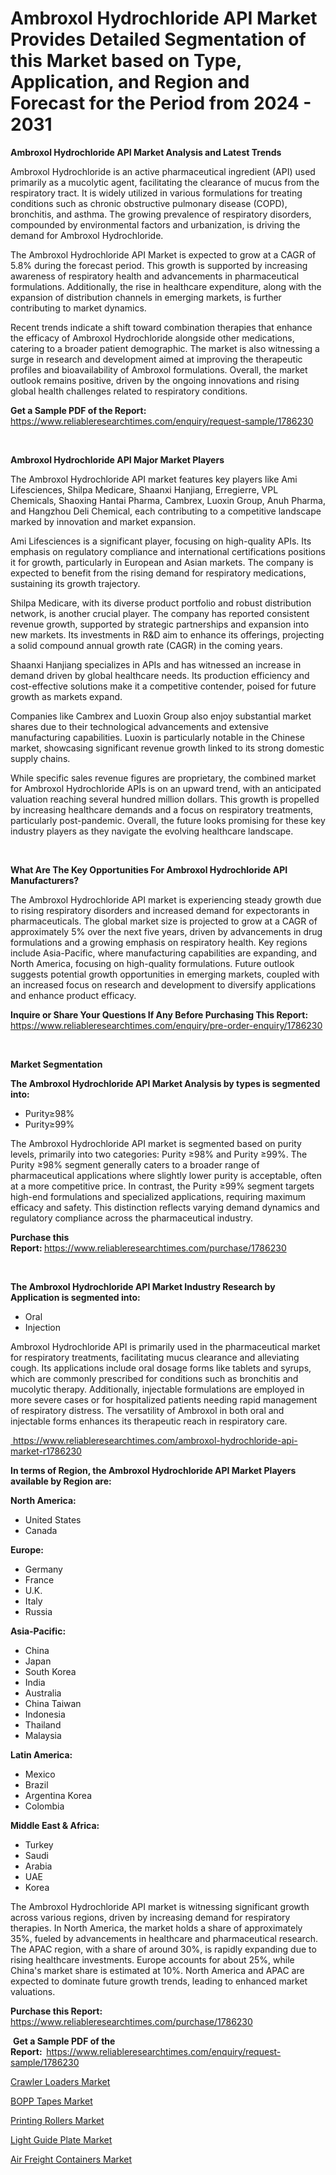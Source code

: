 <p><h1>Ambroxol Hydrochloride API Market Provides Detailed Segmentation of this Market based on Type, Application, and Region and Forecast for the Period from 2024 - 2031</h1></p><p><strong>Ambroxol Hydrochloride API Market Analysis and Latest Trends</strong></p>
<p><p>Ambroxol Hydrochloride is an active pharmaceutical ingredient (API) used primarily as a mucolytic agent, facilitating the clearance of mucus from the respiratory tract. It is widely utilized in various formulations for treating conditions such as chronic obstructive pulmonary disease (COPD), bronchitis, and asthma. The growing prevalence of respiratory disorders, compounded by environmental factors and urbanization, is driving the demand for Ambroxol Hydrochloride.</p><p>The Ambroxol Hydrochloride API Market is expected to grow at a CAGR of 5.8% during the forecast period. This growth is supported by increasing awareness of respiratory health and advancements in pharmaceutical formulations. Additionally, the rise in healthcare expenditure, along with the expansion of distribution channels in emerging markets, is further contributing to market dynamics. </p><p>Recent trends indicate a shift toward combination therapies that enhance the efficacy of Ambroxol Hydrochloride alongside other medications, catering to a broader patient demographic. The market is also witnessing a surge in research and development aimed at improving the therapeutic profiles and bioavailability of Ambroxol formulations. Overall, the market outlook remains positive, driven by the ongoing innovations and rising global health challenges related to respiratory conditions.</p></p>
<p><strong>Get a Sample PDF of the Report:&nbsp;</strong> <a href="https://www.reliableresearchtimes.com/enquiry/request-sample/1786230?utm_campaign=1266&utm_medium=2&utm_source=Github&utm_content=ia&utm_term=09102024&utm_id=ambroxol-hydrochloride-api">https://www.reliableresearchtimes.com/enquiry/request-sample/1786230</a></p>
<p>&nbsp;</p>
<p><strong>Ambroxol Hydrochloride API Major Market Players</strong></p>
<p><p>The Ambroxol Hydrochloride API market features key players like Ami Lifesciences, Shilpa Medicare, Shaanxi Hanjiang, Erregierre, VPL Chemicals, Shaoxing Hantai Pharma, Cambrex, Luoxin Group, Anuh Pharma, and Hangzhou Deli Chemical, each contributing to a competitive landscape marked by innovation and market expansion.</p><p>Ami Lifesciences is a significant player, focusing on high-quality APIs. Its emphasis on regulatory compliance and international certifications positions it for growth, particularly in European and Asian markets. The company is expected to benefit from the rising demand for respiratory medications, sustaining its growth trajectory.</p><p>Shilpa Medicare, with its diverse product portfolio and robust distribution network, is another crucial player. The company has reported consistent revenue growth, supported by strategic partnerships and expansion into new markets. Its investments in R&D aim to enhance its offerings, projecting a solid compound annual growth rate (CAGR) in the coming years.</p><p>Shaanxi Hanjiang specializes in APIs and has witnessed an increase in demand driven by global healthcare needs. Its production efficiency and cost-effective solutions make it a competitive contender, poised for future growth as markets expand.</p><p>Companies like Cambrex and Luoxin Group also enjoy substantial market shares due to their technological advancements and extensive manufacturing capabilities. Luoxin is particularly notable in the Chinese market, showcasing significant revenue growth linked to its strong domestic supply chains.</p><p>While specific sales revenue figures are proprietary, the combined market for Ambroxol Hydrochloride APIs is on an upward trend, with an anticipated valuation reaching several hundred million dollars. This growth is propelled by increasing healthcare demands and a focus on respiratory treatments, particularly post-pandemic. Overall, the future looks promising for these key industry players as they navigate the evolving healthcare landscape.</p></p>
<p>&nbsp;</p>
<p><strong>What Are The Key Opportunities For Ambroxol Hydrochloride API Manufacturers?</strong></p>
<p><p>The Ambroxol Hydrochloride API market is experiencing steady growth due to rising respiratory disorders and increased demand for expectorants in pharmaceuticals. The global market size is projected to grow at a CAGR of approximately 5% over the next five years, driven by advancements in drug formulations and a growing emphasis on respiratory health. Key regions include Asia-Pacific, where manufacturing capabilities are expanding, and North America, focusing on high-quality formulations. Future outlook suggests potential growth opportunities in emerging markets, coupled with an increased focus on research and development to diversify applications and enhance product efficacy.</p></p>
<p><strong>Inquire or Share Your Questions If Any Before Purchasing This Report:</strong> <a href="https://www.reliableresearchtimes.com/enquiry/pre-order-enquiry/1786230?utm_campaign=1266&utm_medium=2&utm_source=Github&utm_content=ia&utm_term=09102024&utm_id=ambroxol-hydrochloride-api">https://www.reliableresearchtimes.com/enquiry/pre-order-enquiry/1786230</a></p>
<p>&nbsp;</p>
<p><strong>Market Segmentation</strong></p>
<p><strong>The Ambroxol Hydrochloride API Market Analysis by types is segmented into:</strong></p>
<p><ul><li>Purity≥98%</li><li>Purity≥99%</li></ul></p>
<p><p>The Ambroxol Hydrochloride API market is segmented based on purity levels, primarily into two categories: Purity ≥98% and Purity ≥99%. The Purity ≥98% segment generally caters to a broader range of pharmaceutical applications where slightly lower purity is acceptable, often at a more competitive price. In contrast, the Purity ≥99% segment targets high-end formulations and specialized applications, requiring maximum efficacy and safety. This distinction reflects varying demand dynamics and regulatory compliance across the pharmaceutical industry.</p></p>
<p><strong>Purchase this Report:&nbsp;</strong><a href="https://www.reliableresearchtimes.com/purchase/1786230?utm_campaign=1266&utm_medium=2&utm_source=Github&utm_content=ia&utm_term=09102024&utm_id=ambroxol-hydrochloride-api">https://www.reliableresearchtimes.com/purchase/1786230</a></p>
<p>&nbsp;</p>
<p><strong>The Ambroxol Hydrochloride API Market Industry Research by Application is segmented into:</strong></p>
<p><ul><li>Oral</li><li>Injection</li></ul></p>
<p><p>Ambroxol Hydrochloride API is primarily used in the pharmaceutical market for respiratory treatments, facilitating mucus clearance and alleviating cough. Its applications include oral dosage forms like tablets and syrups, which are commonly prescribed for conditions such as bronchitis and mucolytic therapy. Additionally, injectable formulations are employed in more severe cases or for hospitalized patients needing rapid management of respiratory distress. The versatility of Ambroxol in both oral and injectable forms enhances its therapeutic reach in respiratory care.</p></p>
<p><a href="https://www.reliableresearchtimes.com/ambroxol-hydrochloride-api-market-r1786230?utm_campaign=1266&utm_medium=2&utm_source=Github&utm_content=ia&utm_term=09102024&utm_id=ambroxol-hydrochloride-api">&nbsp;https://www.reliableresearchtimes.com/ambroxol-hydrochloride-api-market-r1786230</a></p>
<p><strong>In terms of Region, the Ambroxol Hydrochloride API Market Players available by Region are:</strong></p>
<p>
    <p> <strong> North America: </strong>
        <ul>
            <li>United States</li>
            <li>Canada</li>
        </ul>
        </p> 
    <p> <strong> Europe: </strong>
        <ul>
            <li>Germany</li>
            <li>France</li>
            <li>U.K.</li>
            <li>Italy</li>
            <li>Russia</li>
        </ul>
        </p> 
    <p> <strong> Asia-Pacific: </strong>
        <ul>
            <li>China</li>
            <li>Japan</li>
            <li>South Korea</li>
            <li>India</li>
            <li>Australia</li>
            <li>China Taiwan</li>
            <li>Indonesia</li>
            <li>Thailand</li>
            <li>Malaysia</li>
        </ul>
        </p> 
    <p> <strong> Latin America: </strong>
        <ul>
            <li>Mexico</li>
            <li>Brazil</li>
            <li>Argentina Korea</li>
            <li>Colombia</li>
        </ul>
        </p> 
    <p> <strong> Middle East & Africa: </strong>
        <ul>
            <li>Turkey</li>
            <li>Saudi</li>
            <li>Arabia</li>
            <li>UAE</li>
            <li>Korea</li>
        </ul>
    </p>
    </p>
<p><p>The Ambroxol Hydrochloride API market is witnessing significant growth across various regions, driven by increasing demand for respiratory therapies. In North America, the market holds a share of approximately 35%, fueled by advancements in healthcare and pharmaceutical research. The APAC region, with a share of around 30%, is rapidly expanding due to rising healthcare investments. Europe accounts for about 25%, while China's market share is estimated at 10%. North America and APAC are expected to dominate future growth trends, leading to enhanced market valuations.</p></p>
<p><strong>Purchase this Report: </strong><a href="https://www.reliableresearchtimes.com/purchase/1786230?utm_campaign=1266&utm_medium=2&utm_source=Github&utm_content=ia&utm_term=09102024&utm_id=ambroxol-hydrochloride-api">https://www.reliableresearchtimes.com/purchase/1786230</a></p>
<p>&nbsp;<strong>Get a Sample PDF of the Report:&nbsp;&nbsp;</strong><a href="https://www.reliableresearchtimes.com/enquiry/request-sample/1786230?utm_campaign=1266&utm_medium=2&utm_source=Github&utm_content=ia&utm_term=09102024&utm_id=ambroxol-hydrochloride-api">https://www.reliableresearchtimes.com/enquiry/request-sample/1786230</a></p>
<p><strong></strong></p>
<p><p><a href="https://www.linkedin.com/pulse/global-market-pulse-trends-growth-analysis-crawler-loaders-fbfze?utm_campaign=1266&utm_medium=2&utm_source=Github&utm_content=ia&utm_term=09102024&utm_id=ambroxol-hydrochloride-api">Crawler Loaders Market</a></p><p><a href="https://www.linkedin.com/pulse/bopp-tapes-market-trends-strategic-insights-2024-2031-firmotion-eud0c?trackingId=fZut%2FBUMQw2eHweQ0MU5UQ%3D%3D&utm_campaign=1266&utm_medium=2&utm_source=Github&utm_content=ia&utm_term=09102024&utm_id=ambroxol-hydrochloride-api">BOPP Tapes Market</a></p><p><a href="https://www.linkedin.com/pulse/global-market-pulse-trends-growth-analysis-printing-rollers-acj1e?utm_campaign=1266&utm_medium=2&utm_source=Github&utm_content=ia&utm_term=09102024&utm_id=ambroxol-hydrochloride-api">Printing Rollers Market</a></p><p><a href="https://www.linkedin.com/pulse/strategic-roadmap-global-light-guide-plate-market-insights-dyhrf?utm_campaign=1266&utm_medium=2&utm_source=Github&utm_content=ia&utm_term=09102024&utm_id=ambroxol-hydrochloride-api">Light Guide Plate Market</a></p><p><a href="https://www.linkedin.com/pulse/strategic-forecast-air-freight-containers-market-growth-trends-vdcoe?utm_campaign=1266&utm_medium=2&utm_source=Github&utm_content=ia&utm_term=09102024&utm_id=ambroxol-hydrochloride-api">Air Freight Containers Market</a></p></p>